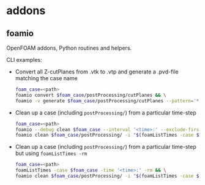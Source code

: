 # addons
## foamio
OpenFOAM addons, Python routines and helpers.

CLI examples:
- Convert all Z-cutPlanes from .vtk to .vtp and generate a .pvd-file matching the 
case name
    ```sh
    foam_case=<path>
    foamio convert $foam_case/postProcessing/cutPlanes && \
    foamio -v generate $foam_case/postProcessing/cutPlanes --pattern='*(z).vtp' --outfile=$foam_case/postProcessing/$(basename $foam_case).pvd
    ```
- Clean up a case (including `postProcessing/`) from a particular time-step
    ```sh
    foam_case=<path>
    foamio --debug clean $foam_case --interval '<time>:' --exclude-first && \
    foamio clean $foam_case/postProcessing/ -i "$(foamListTimes -case $foam_case -latestTime):"
    ```
- Clean up a case (including `postProcessing/`) from a particular time-step but using `foamListTimes -rm`
    ```sh
    foam_case=<path>
    foamListTimes -case $foam_case -time '<time>:' -rm && \
    foamio clean $foam_case/postProcessing/ -i "$(foamListTimes -case $foam_case -latestTime):"
    ```
